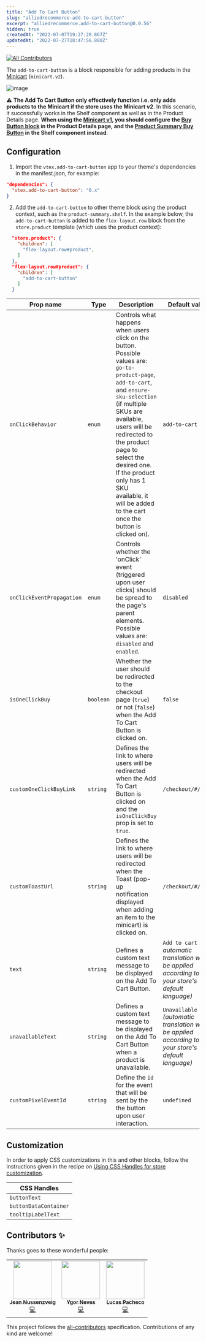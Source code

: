 ```yaml
---
title: "Add To Cart Button"
slug: "alliedrecommerce-add-to-cart-button"
excerpt: "alliedrecommerce.add-to-cart-button@0.0.56"
hidden: true
createdAt: "2022-07-07T19:27:20.867Z"
updatedAt: "2022-07-27T18:47:56.880Z"
---
```

<!-- ALL-CONTRIBUTORS-BADGE:START - Do not remove or modify this section -->
[![All Contributors](https://img.shields.io/badge/all_contributors-3-orange.svg?style=flat-square)](#contributors-)
<!-- ALL-CONTRIBUTORS-BADGE:END -->

The `add-to-cart-button` is a block responsible for adding products in the [Minicart](https://vtex.io/docs/components/all/vtex.minicart/) (`minicart.v2`). 

![image](https://user-images.githubusercontent.com/284515/70233985-69e13700-173e-11ea-91f7-6675a6a0e73b.png)

:warning: **The Add To Cart Button only effectively function i.e. only adds products to the Minicart if the store uses the Minicart v2**. In this scenario, it successfully works in the Shelf component as well as in the Product Details page. **When using the [Minicart v1](https://github.com/vtex-apps/minicart/blob/383d7bbd3295f06d1b5854a0add561a872e1515c/docs/README.md), you should configure the [Buy Button block](https://vtex.io/docs/components/all/vtex.store-components/buybutton/) in the Product Details page, and the [Product Summary Buy Button](https://vtex.io/docs/components/all/vtex.product-summary/product-summary-buy-button/) in the Shelf component instead**.

## Configuration

1. Import the `vtex.add-to-cart-button` app to your theme's dependencies in the manifest.json, for example:

```json
"dependencies": {
  "vtex.add-to-cart-button": "0.x"
}
```

2. Add the `add-to-cart-button` to other theme block using the product context, such as the `product-summary.shelf`. In the example below, the `add-to-cart-button` is added to the `flex-layout.row` block from the `store.product` template (which uses the product context):

```json
  "store.product": {
    "children": [
      "flex-layout.row#product",
    ]
  },
  "flex-layout.row#product": {
    "children": [
      "add-to-cart-button"
    ]
  }
```

| Prop name               | Type      | Description                                                                       | Default value        |
| ----------------------- | --------- | --------------------------------------------------------------------------------- | -------------------- |
| `onClickBehavior`       | `enum` | Controls what happens when users click on the button. Possible values are: `go-to-product-page`, `add-to-cart`, and `ensure-sku-selection` (if multiple SKUs are available, users will be redirected to the product page to select the desired one. If the product only has 1 SKU available, it will be added to the cart once the button is clicked on). | `add-to-cart`              |
| `onClickEventPropagation` | `enum` | Controls whether the 'onClick' event (triggered upon user clicks) should be spread to the page's parent elements. Possible values are: `disabled` and `enabled`. | `disabled` |
| `isOneClickBuy`         | `boolean` | Whether the user should be redirected to the checkout page (`true`) or not (`false`) when the Add To Cart Button is clicked on.  | `false`              |
| `customOneClickBuyLink` | `string`  | Defines the link to where users will be redirected when the Add To Cart Button is clicked on and the `isOneClickBuy` prop is set to `true`. | `/checkout/#/cart` |
| `customToastUrl`        | `string`  | Defines the link to where users will be redirected when the Toast (pop-up notification displayed when adding an item to the minicart) is clicked on.  | `/checkout/#/cart`   |
| `text` | `string` | Defines a custom text message to be displayed on the Add To Cart Button. | `Add to cart` *( automatic translation will be applied according to your store's default language)* | 
| `unavailableText` | `string` | Defines a custom text message to be displayed on the Add To Cart Button when a product is unavailable. | `Unavailable` *(automatic translation will be applied according to your store's default language)* |
| `customPixelEventId` | `string` | Define the `id` for the event that will be sent by the the button upon user interaction. | `undefined`   |

## Customization

In order to apply CSS customizations in this and other blocks, follow the instructions given in the recipe on [Using CSS Handles for store customization](https://vtex.io/docs/recipes/style/using-css-handles-for-store-customization).

| CSS Handles           |
| --------------------- |
| `buttonText`          |
| `buttonDataContainer` |
| `tooltipLabelText`    |

<!-- DOCS-IGNORE:start -->

## Contributors ✨

Thanks goes to these wonderful people:

<!-- ALL-CONTRIBUTORS-LIST:START - Do not remove or modify this section -->
<!-- prettier-ignore-start -->
<!-- markdownlint-disable -->
<table>
  <tr>
    <td align="center"><a href="https://github.com/JNussens"><img src="https://avatars0.githubusercontent.com/u/7662734?v=4" width="100px;" alt=""/><br /><sub><b>Jean Nussenzveig</b></sub></a><br /><a href="https://github.com/vtex-apps/add-to-cart-button/commits?author=JNussens" title="Code">💻</a></td>
    <td align="center"><a href="http://ygorneves.com"><img src="https://avatars1.githubusercontent.com/u/39542011?v=4" width="100px;" alt=""/><br /><sub><b>Ygor Neves</b></sub></a><br /><a href="https://github.com/vtex-apps/add-to-cart-button/commits?author=ygorneves10" title="Code">💻</a></td>
    <td align="center"><a href="https://github.com/lucaspacheco-acct"><img src="https://avatars0.githubusercontent.com/u/59736416?v=4" width="100px;" alt=""/><br /><sub><b>Lucas Pacheco</b></sub></a><br /><a href="https://github.com/vtex-apps/add-to-cart-button/commits?author=lucaspacheco-acct" title="Code">💻</a></td>
  </tr>
</table>

<!-- markdownlint-enable -->
<!-- prettier-ignore-end -->
<!-- ALL-CONTRIBUTORS-LIST:END -->

This project follows the [all-contributors](https://github.com/all-contributors/all-contributors) specification. Contributions of any kind are welcome!

<!-- DOCS-IGNORE:end -->